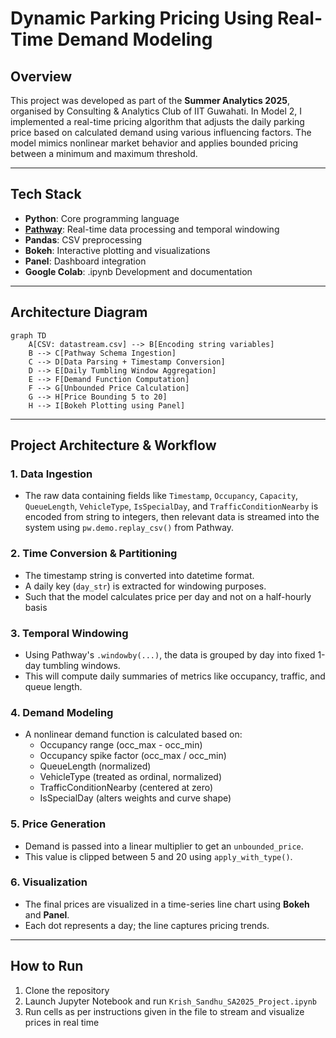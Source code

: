 # Dynamic Parking Pricing Using Real-Time Demand Modeling

## Overview

This project was developed as part of the **Summer Analytics 2025**, organised by Consulting & Analytics Club of IIT Guwahati. 
In Model 2, I implemented a real-time pricing algorithm that adjusts the daily parking price based on calculated demand using various influencing factors. The model mimics nonlinear market behavior and applies bounded pricing between a minimum and maximum threshold.

---

## Tech Stack

- **Python**: Core programming language
- [**Pathway**](https://pathway.com/): Real-time data processing and temporal windowing
- **Pandas**: CSV preprocessing
- **Bokeh**: Interactive plotting and visualizations
- **Panel**: Dashboard integration
- **Google Colab**: .ipynb Development and documentation

---

## Architecture Diagram

```mermaid
graph TD
    A[CSV: datastream.csv] --> B[Encoding string variables]
    B --> C[Pathway Schema Ingestion]
    C --> D[Data Parsing + Timestamp Conversion]
    D --> E[Daily Tumbling Window Aggregation]
    E --> F[Demand Function Computation]
    F --> G[Unbounded Price Calculation]
    G --> H[Price Bounding 5 to 20]
    H --> I[Bokeh Plotting using Panel]
```

---

## Project Architecture & Workflow

### 1. **Data Ingestion**

- The raw data containing fields like `Timestamp`, `Occupancy`, `Capacity`, `QueueLength`, `VehicleType`, `IsSpecialDay`, and `TrafficConditionNearby` is encoded from string to integers, then relevant data is streamed into the system using `pw.demo.replay_csv()` from Pathway.

### 2. **Time Conversion & Partitioning**

- The timestamp string is converted into datetime format.
- A daily key (`day_str`) is extracted for windowing purposes.
- Such that the model calculates price per day and not on a half-hourly basis

### 3. **Temporal Windowing**

- Using Pathway's `.windowby(...)`, the data is grouped by day into fixed 1-day tumbling windows.
- This will compute daily summaries of metrics like occupancy, traffic, and queue length.

### 4. **Demand Modeling**

- A nonlinear demand function is calculated based on:
  - Occupancy range (occ_max - occ_min)
  - Occupancy spike factor (occ_max / occ_min)
  - QueueLength (normalized)
  - VehicleType (treated as ordinal, normalized)
  - TrafficConditionNearby (centered at zero)
  - IsSpecialDay (alters weights and curve shape)

### 5. **Price Generation**

- Demand is passed into a linear multiplier to get an `unbounded_price`.
- This value is clipped between 5 and 20 using `apply_with_type()`.

### 6. **Visualization**

- The final prices are visualized in a time-series line chart using **Bokeh** and **Panel**.
- Each dot represents a day; the line captures pricing trends.

---

## How to Run

1. Clone the repository
2. Launch Jupyter Notebook and run `Krish_Sandhu_SA2025_Project.ipynb`
3. Run cells as per instructions given in the file to stream and visualize prices in real time


